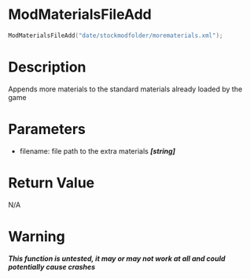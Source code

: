 # ModMaterialsFileAdd

```lua
ModMaterialsFileAdd("date/stockmodfolder/morematerials.xml");
```

# Description

Appends more materials to the standard materials already loaded by the game

# Parameters

- filename: file path to the extra materials ***[string]***

# Return Value

N/A

# Warning

***This function is untested, it may or may not work at all and could potentially cause crashes***
